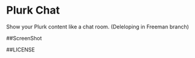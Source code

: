 Plurk Chat
==========
Show your Plurk content like a chat room.
(Deleloping in Freeman branch)

##ScreenShot


##LICENSE

